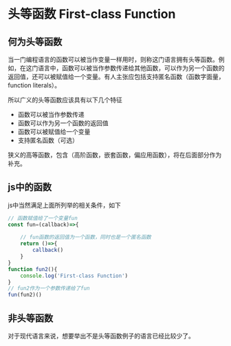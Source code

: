 # 头等函数 First-class Function
## 何为头等函数
当一门编程语言的函数可以被当作变量一样用时，则称这门语言拥有头等函数。例如，在这门语言中，函数可以被当作参数传递给其他函数，可以作为另一个函数的返回值，还可以被赋值给一个变量。有人主张应包括支持匿名函数（函数字面量，function literals）。

所以广义的头等函数应该具有以下几个特征
- 函数可以被当作参数传递
- 函数可以作为另一个函数的返回值
- 函数可以被赋值给一个变量
- 支持匿名函数（可选）

狭义的高等函数，包含（高阶函数，嵌套函数，偏应用函数），将在后面部分作为补充。

## js中的函数

js中当然满足上面所列举的相关条件，如下

``` js
// 函数赋值给了一个变量fun
const fun=(callback)=>{
    
    // fun函数的返回值为一个函数，同时也是一个匿名函数
    return ()=>{
        callback()
    }
}
function fun2(){
    console.log('First-class Function')
}
// fun2作为一个参数传递给了fun
fun(fun2)()

```

## 非头等函数
对于现代语言来说，想要举出不是头等函数例子的语言已经比较少了。